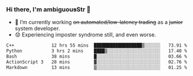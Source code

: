 ### Hi there, I'm ambiguou~~s~~Str 👋

<!--
**ambiguoustexture/ambiguoustexture** is a ✨ _special_ ✨ repository because its `README.md` (this file) appears on your GitHub profile.

Here are some ideas to get you started:
-->
- 🔭 I’m currently working ~~on automated/low-latency trading~~ as a ~~junior~~ system developer.
- :worried: Experiencing imposter syndrome still, and even worse.

<!--START_SECTION:waka-->

```txt
C++              12 hrs 55 mins  ██████████████████▒░░░░░░   73.91 %
Python           3 hrs 2 mins    ████▒░░░░░░░░░░░░░░░░░░░░   17.40 %
Bash             38 mins         █░░░░░░░░░░░░░░░░░░░░░░░░   03.66 %
ActionScript 3   28 mins         ▓░░░░░░░░░░░░░░░░░░░░░░░░   02.76 %
Markdown         13 mins         ▒░░░░░░░░░░░░░░░░░░░░░░░░   01.25 %
```

<!--END_SECTION:waka-->
